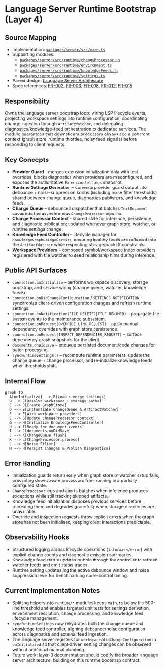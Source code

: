 # Language Server Runtime Bootstrap (Layer 4)

## Source Mapping
- Implementation: [`packages/server/src/main.ts`](../../../packages/server/src/main.ts)
- Supporting modules:
  - [`packages/server/src/runtime/changeProcessor.ts`](../../../packages/server/src/runtime/changeProcessor.ts)
  - [`packages/server/src/runtime/environment.ts`](../../../packages/server/src/runtime/environment.ts)
  - [`packages/server/src/runtime/knowledgeFeeds.ts`](../../../packages/server/src/runtime/knowledgeFeeds.ts)
  - [`packages/server/src/runtime/settings.ts`](../../../packages/server/src/runtime/settings.ts)
- Parent design: [Language Server Architecture](../../layer-3/language-server-architecture.mdmd.md)
- Spec references: [FR-002](../../../specs/001-link-aware-diagnostics/spec.md#functional-requirements), [FR-003](../../../specs/001-link-aware-diagnostics/spec.md#functional-requirements), [FR-008](../../../specs/001-link-aware-diagnostics/spec.md#functional-requirements), [FR-012](../../../specs/001-link-aware-diagnostics/spec.md#functional-requirements), [FR-015](../../../specs/001-link-aware-diagnostics/spec.md#functional-requirements)

## Responsibility
Owns the language server bootstrap loop: wiring LSP lifecycle events, projecting workspace settings into runtime configuration, coordinating change ingestion through `ArtifactWatcher`, and delegating diagnostics/knowledge-feed orchestration to dedicated services. The module guarantees that downstream processors always see a coherent context (graph store, runtime throttles, noisy feed signals) before responding to client requests.

## Key Concepts
- **Provider Guard** – merges extension initialization data with test overrides, blocks diagnostics when providers are misconfigured, and exposes the authoritative `ExtensionSettings` snapshot.
- **Runtime Settings Derivation** – converts provider guard output into debounce + noise-suppression knobs (including noise filter thresholds) shared between change queue, diagnostics publishers, and knowledge feeds.
- **Change Queue** – debounced dispatcher that batches `TextDocument` saves into the asynchronous `ChangeProcessor` pipeline.
- **Change Processor Context** – shared state for inference, persistence, and diagnostic publication; updated whenever graph store, watcher, or runtime settings change.
- **Knowledge Feed Controller** – lifecycle manager for `KnowledgeGraphBridgeService`, ensuring healthy feeds are reflected into the `ArtifactWatcher` while respecting storage/backoff constraints.
- **Workspace Providers** – composed symbol/workspace index providers registered with the watcher to seed relationship hints during inference.

## Public API Surfaces
- `connection.onInitialize` – performs workspace discovery, storage bootstrap, and service wiring (change queue, watcher, knowledge feeds).
- `connection.onDidChangeConfiguration` / `SETTINGS_NOTIFICATION` – synchronize client-driven configuration changes and refresh runtime settings.
- `connection.onNotification(FILE_DELETED|FILE_RENAMED)` – propagate file system events to the maintenance subsystem.
- `connection.onRequest(OVERRIDE_LINK_REQUEST)` – apply manual dependency overrides with graph store persistence.
- `connection.onRequest(INSPECT_DEPENDENCIES_REQUEST)` – surface dependency graph snapshots for the client.
- `documents.onDidSave` – enqueue persisted document/code changes for batch processing.
- `syncRuntimeSettings()` – recompute runtime parameters, update the change queue + change processor, and re-initialize knowledge feeds when thresholds shift.

## Internal Flow
```mermaid
graph TD
  A[onInitialize] --> B[Load + merge settings]
  B --> C[Resolve workspace + storage paths]
  C --> D[Create GraphStore]
  D --> E[Instantiate ChangeQueue & ArtifactWatcher]
  E --> F[Wire workspace providers]
  E --> G[Update ChangeProcessor context]
  G --> H[Initialize KnowledgeFeedController]
  H --> I[Ready for document events]
  I --> J[documents.onDidSave]
  J --> K[ChangeQueue flush]
  K --> L[ChangeProcessor.process]
  L --> M[Noise Filter]
  M --> N[Persist Changes & Publish Diagnostics]
```

## Error Handling
- Initialization guards return early when graph store or watcher setup fails, preventing downstream processors from running in a partially configured state.
- `ChangeProcessor` logs and aborts batches when inference produces exceptions while still tracking skipped artifacts.
- Knowledge feed initialization disposes previous services before recreating them and degrades gracefully when storage directories are unavailable.
- Override and inspection requests throw explicit errors when the graph store has not been initialised, keeping client interactions predictable.

## Observability Hooks
- Structured logging across lifecycle operations (`info/warn/error`) with explicit change counts and diagnostic emission summaries.
- Knowledge feed status updates bubble through the controller to refresh watcher feeds and emit status traces.
- Runtime setting updates log the active debounce window and noise suppression level for benchmarking noise-control tuning.

## Current Implementation Notes
- Splitting helpers into `runtime/*` modules keeps `main.ts` below the 500-line threshold and enables targeted unit tests for settings derivation, environment resolution, change processing, and knowledge feed lifecycle management.
- `syncRuntimeSettings` now rehydrates both the change queue and knowledge feed controller, aligning debounce/noise configuration across diagnostics and external feed ingestion.
- The language server registers for `workspace/didChangeConfiguration` in `onInitialized` so that client-driven setting changes can be observed without additional manual plumbing.
- Future work: layer-3 documentation should codify the broader language server architecture, building on this runtime bootstrap contract.
